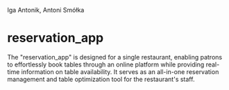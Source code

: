 Iga Antonik, Antoni Smółka


# reservation_app
 The "reservation_app" is designed for a single restaurant, enabling patrons to effortlessly book tables through an online platform while providing real-time information on table availability. It serves as an all-in-one reservation management and table optimization tool for the restaurant's staff.
